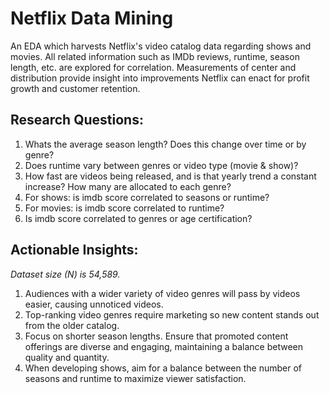 # Netflix Data Mining
An EDA which harvests Netflix's video catalog data regarding shows and movies. All related information such as IMDb reviews, runtime, season length, etc. are explored for correlation.
Measurements of center and distribution provide insight into improvements Netflix can enact for profit growth and customer retention.

## Research Questions:
1. Whats the average season length? Does this change over time or by genre?
2. Does runtime vary between genres or video type (movie & show)?
3. How fast are videos being released, and is that yearly trend a constant increase? How many are allocated to each genre?
4. For shows: is imdb score correlated to seasons or runtime?
5. For movies: is imdb score correlated to runtime?
6. Is imdb score correlated to genres or age certification?

## Actionable Insights:
*Dataset size (N) is 54,589.*
1. Audiences with a wider variety of video genres will pass by videos easier, causing unnoticed videos.
2. Top-ranking video genres require marketing so new content stands out from the older catalog.
3. Focus on shorter season lengths. Ensure that promoted content offerings are diverse and engaging, maintaining a balance between quality and quantity.
4. When developing shows, aim for a balance between the number of seasons and runtime to maximize viewer satisfaction.
